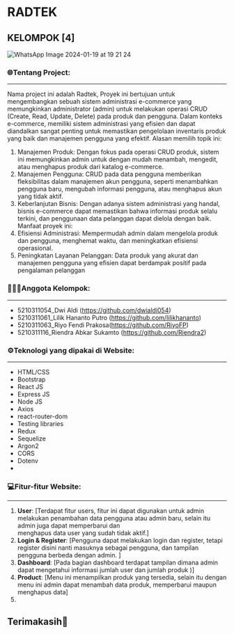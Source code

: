 # RADTEK
## KELOMPOK [4]


![WhatsApp Image 2024-01-19 at 19 21 24](https://github.com/dwialdi054/Responsi_WS/assets/155798129/7c0c8f6a-87c7-459b-8180-a263ccd888bb)

### 🌐Tentang Project:
----------------
Nama project ini adalah Radtek, Proyek ini bertujuan untuk mengembangkan sebuah sistem administrasi e-commerce yang memungkinkan administrator (admin) untuk melakukan operasi CRUD (Create, Read, Update, Delete) pada produk dan pengguna. Dalam konteks e-commerce, memiliki sistem administrasi yang efisien dan dapat diandalkan sangat penting untuk memastikan pengelolaan inventaris produk yang baik dan manajemen pengguna yang efektif.
Alasan memilih topik ini:
1) Manajemen Produk: Dengan fokus pada operasi CRUD produk, sistem ini 
memungkinkan admin untuk dengan mudah menambah, mengedit, atau 
menghapus produk dari katalog e-commerce.
2) Manajemen Pengguna: CRUD pada data pengguna memberikan fleksibilitas 
dalam manajemen akun pengguna, seperti menambahkan pengguna baru, 
mengubah informasi pengguna, atau menghapus akun yang tidak aktif.
3) Keberlanjutan Bisnis: Dengan adanya sistem administrasi yang handal, bisnis 
e-commerce dapat memastikan bahwa informasi produk selalu terkini, dan 
penggunaan data pelanggan dapat dielola dengan baik.
Manfaat proyek ini:
1) Efisiensi Administrasi: Mempermudah admin dalam mengelola produk dan 
pengguna, menghemat waktu, dan meningkatkan efisiensi operasional.
2) Peningkatan Layanan Pelanggan: Data produk yang akurat dan manajemen 
pengguna yang efisien dapat berdampak positif pada pengalaman pelanggan

### 👨🏻‍💻Anggota Kelompok:
----------------
- 5210311054_Dwi Aldi (https://github.com/dwialdi054)
- 5210311061_Lilik Hananto Putro (https://github.com/lilikhananto)
- 5210311063_Riyo Fendi Prakosa(https://github.com/RiyoFP)
- 5210311116_Riendra Abkar Sukamto (https://github.com/Riendra2)


### ⚙️Teknologi yang dipakai di Website:
----------------
- HTML/CSS
- Bootstrap
- React JS
- Express JS
- Node JS
- Axios
- react-router-dom
- Testing libraries
- Redux
- Sequelize
- Argon2
- CORS
- Dotenv
- 

### 💻Fitur-fitur Website:
----------------
1. **User**: [Terdapat fitur users, fitur ini dapat digunakan untuk admin melakukan penambahan data pengguna atau admin baru, selain itu admin juga dapat memperbarui dan     
              menghapus data user yang sudah tidak aktif.]
2. **Login & Register**: [Pengguna dapat melakukan login dan register, tetapi register disini nanti masuknya sebagai pengguna, dan tampilan pengguna berbeda dengan admin. ]
3. **Dashboard**: [Pada bagian dashboard terdapat tampilan dimana admin dapat mengetahui informasi jumlah user dan jumlah produk  )]
4. **Product**: [Menu ini menampilkan produk yang tersedia, selain itu dengan menu ini admin dapat menambah data produk, memperbarui maupun menghapus data]
5. 

Terimakasih👋
-----------
